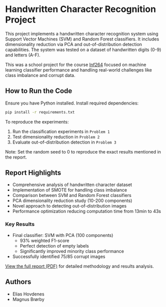 # Handwritten Character Recognition Project

This project implements a handwritten character recognition system using Support Vector Machines (SVM) and Random Forest classifiers. It includes dimensionality reduction via PCA and out-of-distribution detection capabilities. The system was tested on a dataset of handwritten digits (0-9) and letters (A-F).

This was a school project for the course [Inf264](https://www4.uib.no/emner/INF264)  focused on machine learning classifier performance and handling real-world challenges like class imbalance and corrupt data.

## How to Run the Code

Ensure you have Python installed. Install required dependencies:

```bash
pip install -r requirements.txt
```

To reproduce the experiments:
1. Run the classification experiments in `Problem 1`
2. Test dimensionality reduction in `Problem 2`
3. Evaluate out-of-distribution detection in `Problem 3`

Note: Set the random seed to 0 to reproduce the exact results mentioned in the report.

## Report Highlights

- Comprehensive analysis of handwritten character dataset
- Implementation of SMOTE for handling class imbalance
- Comparison between SVM and Random Forest classifiers
- PCA dimensionality reduction study (10-200 components)
- Novel approach to detecting out-of-distribution images
- Performance optimization reducing computation time from 13min to 43s

### Key Results

- Final classifier: SVM with PCA (100 components)
  - 93% weighted F1-score
  - Perfect detection of empty labels
  - Significantly improved minority class performance
- Successfully identified 75/85 corrupt images

[View the full report (PDF)](Report.pdf) for detailed methodology and results analysis.

## Authors
* Elias Hovdenes
* Magnus Brørby
